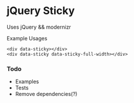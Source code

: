 jQuery Sticky
===

Uses jQuery && modernizr

Example Usages
```
<div data-sticky></div>
<div data-sticky data-sticky-full-width></div>
```

### Todo

* Examples
* Tests
* Remove dependencies(?)